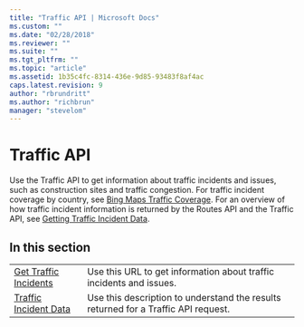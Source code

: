 ```yaml
---
title: "Traffic API | Microsoft Docs"
ms.custom: ""
ms.date: "02/28/2018"
ms.reviewer: ""
ms.suite: ""
ms.tgt_pltfrm: ""
ms.topic: "article"
ms.assetid: 1b35c4fc-8314-436e-9d85-93483f8af4ac
caps.latest.revision: 9
author: "rbrundritt"
ms.author: "richbrun"
manager: "stevelom"
---
```

# Traffic API
Use the Traffic API to get information about traffic incidents and issues, such as construction sites and traffic congestion. For traffic incident coverage by country, see [Bing Maps Traffic Coverage](http://msdn.microsoft.com/en-us/library/jj136866). For an overview of how traffic incident information is returned by the Routes API and the Traffic API, see [Getting Traffic Incident Data](../rest-services/getting-traffic-incident-data.md).  
  
## In this section  
  
|||  
|-|-|  
|[Get Traffic Incidents](../rest-services/get-traffic-incidents.md)|Use this URL to get information about traffic incidents and issues.|  
|[Traffic Incident Data](../rest-services/traffic-incident-data.md)|Use this description to understand the results returned for a Traffic API request.|
